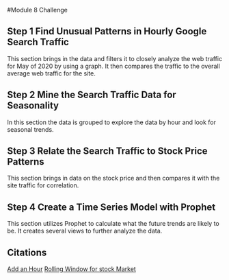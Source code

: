 #Module 8 Challenge

## Step 1 Find Unusual Patterns in Hourly Google Search Traffic

This section brings in the data and filters it to closely analyze the web traffic for May of 2020 
by using a graph. It then compares the traffic to the overall average web traffic for the site. 

## Step 2 Mine the Search Traffic Data for Seasonality

In this section the data is grouped to explore the data by hour and look for seasonal trends.

## Step 3 Relate the Search Traffic to Stock Price Patterns

This section brings in data on the stock price and then compares it with the site traffic for correlation.
 
## Step 4 Create a Time Series Model with Prophet

This section utilizes Prophet to calculate what the future trends are likely to be. It creates several views to further analyze the data. 

## Citations 

[Add an Hour](https://stackoverflow.com/questions/35032135/how-to-add-hour-to-pandas-dataframe-column)
[Rolling Window for stock Market](https://stackoverflow.com/questions/43284304/how-to-compute-volatility-standard-deviation-in-rolling-window-in-pandas)

